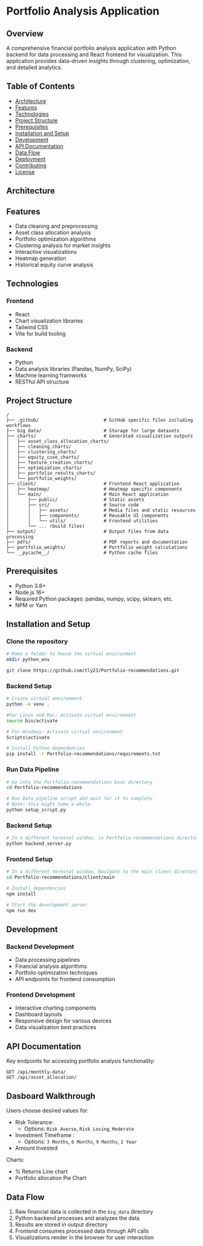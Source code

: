 # Portfolio Analysis Application

## Overview
A comprehensive financial portfolio analysis application with Python backend for data processing and React frontend for visualization. This application provides data-driven insights through clustering, optimization, and detailed analytics.

## Table of Contents
- [Architecture](#architecture)
- [Features](#features)
- [Technologies](#technologies)
- [Project Structure](#project-structure)
- [Prerequisites](#prerequisites)
- [Installation and Setup](#installation-and-setup)
- [Development](#development)
- [API Documentation](#api-documentation)
- [Data Flow](#data-flow)
- [Deployment](#deployment)
- [Contributing](#contributing)
- [License](#license)

## Architecture




## Features
- Data cleaning and preprocessing
- Asset class allocation analysis
- Portfolio optimization algorithms
- Clustering analysis for market insights
- Interactive visualizations
- Heatmap generation
- Historical equity curve analysis

## Technologies
### Frontend
- React
- Chart visualization libraries
- Tailwind CSS
- Vite for build tooling
### Backend
- Python
- Data analysis libraries (Pandas, NumPy, SciPy)
- Machine learning framworks
- RESTful API structure

## Project Structure
```
/
├── .github/                        # GitHub specific files including workflows
├── big_data/                       # Storage for large datasets
├── charts/                         # Generated visualization outputs
│   ├── asset_class_allocation_charts/
│   ├── cleaning_charts/
│   ├── clustering_charts/
│   ├── equity_cuve_charts/
│   ├── feature_creation_charts/
│   ├── optimization_charts/
│   ├── portfolio_results_charts/
│   └── portfolio_weights/
├── client/                         # Frontend React application
│   ├── heatmap/                    # Heatmap specific components
│   └── main/                       # Main React application
│       ├── public/                 # Static assets
│       ├── src/                    # Source code
│       │   ├── assets/             # Media files and static resources
│       │   ├── components/         # Reusable UI components
│       │   └── utils/              # Frontend utilities
│       └── ... (build files)
├── output/                         # Output files from data processing
├── pdfs/                           # PDF reports and documentation
├── portfolio_weights/              # Portfolio weight calculations
└── __pycache__/                    # Python cache files
```

## Prerequisites
- Python 3.8+
- Node.js 16+
- Required Python packages: pandas, numpy, scipy, sklearn, etc.
- NPM or Yarn

## Installation and Setup

### Clone the repository
```bash
# Make a folder to house the virtual environment 
mkdir python_env

git clone https://github.com/tly23/Portfolio-recommendations.git

```

### Backend Setup
```bash
# Create virtual environment
python -m venv .

#For Linux and Mac: Activate virtual environment
source bin/activate  

# For Windows: Activate virtual environment
Scripts\activate

# Install Python dependencies
pip install -r Portfolio-recommendations/requirements.txt
```

### Run Data Pipeline
```bash
# Go into the Portfolio-recommendations base directory
cd Portfolio-recommendations

# Run Data pipeline script abd wait for it to complete
# Note: this might take a while.
python setup_script.py
```

### Backend Setup
```bash
# In a different terminal window, in Portfolio-recommendations directory, start the backend server
python backend_server.py
```

### Frontend Setup
```bash
# In a different terminal window, Navigate to the main client directory
cd Portfolio-recommendations/client/main

# Install dependencies
npm install

# Start the development server
npm run dev
```

## Development

### Backend Development
- Data processing pipelines
- Financial analysis algorithms
- Portfolio optimization techniques
- API endpoints for frontend consumption

### Frontend Development
- Interactive charting components
- Dashboard layouts
- Responsive design for various devices
- Data visualization best practices

## API Documentation
Key endpoints for accessing portfolio analysis functionality:

```
GET /api/monthly-data/
GET /api/asset_allocation/
```
## Dasboard Walkthrough
Users choose desired values for:
- Risk Tolerance:
    - Options: ```Risk Averse```, ```Risk Loving```, ```Moderate```
- Investment Timeframe : 
    - Options: ```3 Months```, ```6 Months```, ```9 Months```, ```1 Year```
- Amount Invested

Charts:
- % Returns Line chart
- Portfolio allocation Pie Chart 

## Data Flow
1. Raw financial data is collected in the `big_data` directory
2. Python backend processes and analyzes the data
3. Results are stored in output directory
4. Frontend consumes processed data through API calls
5. Visualizations render in the browser for user interaction



